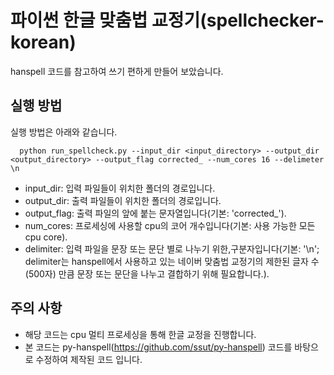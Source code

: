# 파이썬 한글 맞춤법 교정기(spellchecker-korean)
hanspell 코드를 참고하여 쓰기 편하게 만들어 보았습니다.

## 실행 방법
실행 방법은 아래와 같습니다.
```
  python run_spellcheck.py --input_dir <input_directory> --output_dir <output_directory> --output_flag corrected_ --num_cores 16 --delimeter \n
```
- input_dir: 입력 파일들이 위치한 폴더의 경로입니다.
- output_dir: 출력 파일들이 위치한 폴더의 경로입니다.
- output_flag: 출력 파일의 앞에 붙는 문자열입니다(기본: 'corrected_').
- num_cores: 프로세싱에 사용할 cpu의 코어 개수입니다(기본: 사용 가능한 모든 cpu core).
- delimiter: 입력 파일을 문장 또는 문단 별로 나누기 위한,구분자입니다(기본: '\n'; delimiter는 hanspell에서 사용하고 있는 네이버 맞춤법 교정기의 제한된 글자 수(500자) 만큼 문장 또는 문단을 나누고 결합하기 위해 필요합니다.).


## 주의 사항
- 해당 코드는 cpu 멀티 프로세싱을 통해 한글 교정을 진행합니다.
- 본 코드는 py-hanspell(https://github.com/ssut/py-hanspell) 코드를 바탕으로 수정하여 제작된 코드 입니다.
